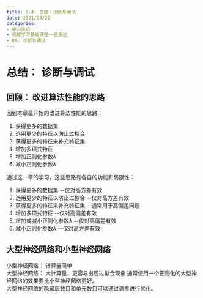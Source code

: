 ```yaml
---
title: 6.4. 总结：诊断与调试
date: 2021/04/22
categories: 
- 学习笔记
- 机器学习基础课程——吴恩达
- 06. 诊断与调试
---
```

# 总结： 诊断与调试
## 回顾： 改进算法性能的思路
回到本章最开始的改进算法性能的思路：     

1. 获得更多的数据集
2. 选用更少的特征以防止过拟合
3. 获得更多的特征来补充特征集
4. 增加多项式特征
5. 增加正则化参数$λ$   
6. 减小正则化参数$λ$  
 
通过这一章的学习，这些思路有各自的功能和局限性：   

1. 获得更多的数据集            --仅对高方差有效
2. 选用更少的特征以防止过拟合   --仅对高方差有效
3. 获得更多的特征来补充特征集   --通常用于高偏差问题
4. 增加多项式特征              --仅对高偏差有效
5. 增加或减小正则化参数$λ$     --仅对高偏差有效
6. 减小正则化参数$λ$           --仅对高方差有效  

## 大型神经网络和小型神经网络
小型神经网络： 计算量简单   
大型神经网络： 大计算量，更容易出现过拟合现象
通常使用一个正则化的大型神经网络的效果要比小型神经网络更好。  
大型神经网络的隐藏层数目和单元数目可以通过调参进行优化。  